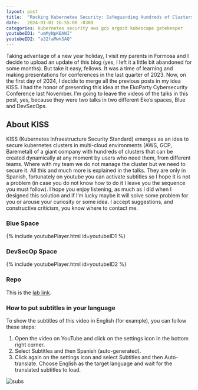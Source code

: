```yaml
---
layout: post
title:  "Rocking Kubernetes Security: Safeguarding Hundreds of Clusters in a Dynamic Multi-Cloud Environment"
date:   2024-01-01 16:55:00 -0300
categories: kubernetes security aws gcp argocd kubescape gatekeeper
youtubeID1: "umMyNpKBAWI"
youtubeID2: "a32faMwkSAQ"
---
```

Taking advantage of a new year holiday, I visit my parents in Formosa and I decide to upload an update of this blog (yes, I left it a little bit abandoned for some months). But take it easy, fellows. It was a time of learning and making presentations for conferences in the last quarter of 2023. Now, on the first day of 2024, I decide to merge all the previous posts in my idea KISS. I had the honor of presenting this idea at the EkoParty Cybersecurity Conference last November. I’m going to leave the videos of the talks in this post, yes, because they were two talks in two different Eko’s spaces, Blue and DevSecOps.

## About KISS

KISS (Kubernetes Infraestructure Security Standard) emerges as an idea to secure kubernetes clusters in multi-cloud environments (AWS, GCP, Baremetal) of a giant company with hundreds of clusters that can be created dynamically at any moment by users who need them, from different teams. Where with my team we do not manage the cluster but we need to secure it. All this and much more is explained in the talks. They are only in Spanish, fortunately on youtube you can activate subtitles so I hope it is not a problem (in case you do not know how to do it I leave you the sequence you must follow). I hope you enjoy listening, as much as I did when I designed this solution and if I’m lucky maybe it will solve some problem for you or arouse your curiosity or some idea. I accept suggestions, and constructive criticism, you know where to contact me.

### Blue Space
{% include youtubePlayer.html id=youtubeID1 %}

### DevSecOp Space
{% include youtubePlayer.html id=youtubeID2 %}

### Repo
This is the [lab link](https://github.com/facundoalarcon/kubernetes-security).

### How to put subtitles in your language
To show the subtitles of this video in English (for example), you can follow these steps:

1. Open the video on YouTube and click on the settings icon in the bottom right corner. 
2. Select Subtitles and then Spanish (auto-generated). 
3. Click again on the settings icon and select Subtitles and then Auto-translate. Choose English as the target language and wait for the translated subtitles to load.

![subs](https://github.com/facundoalarcon/facundoalarcon.github.io/blob/main/assets/images/subtitles.gif)


